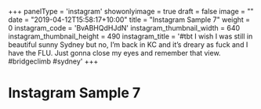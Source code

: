 +++
panelType                   = 'instagram'
showonlyimage = true
draft = false
image = ""
date = "2019-04-12T15:58:17+10:00"
title = "Instagram Sample 7"
weight = 0
instagram_code              = 'BvABHQdHJdN'
instagram_thumbnail_width   = 640
instagram_thumbnail_height  = 490
instagram_title             = '#tbt I wish I was still in beautiful sunny Sydney but no, I’m back in KC and it’s dreary as fuck and I have the FLU. Just gonna close my eyes and remember that view. #bridgeclimb #sydney'
+++

# Instagram Sample 7

